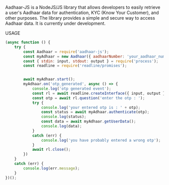 Aadhaar-JS is a NodeJS/JS library that allows developers to easily retrieve a user's Aadhaar data for authentication, KYC (Know Your Customer), and other purposes. The library provides a simple and secure way to access Aadhaar data.
It is currently under development.

USAGE
```javascript
(async function () {
    try {
        const Aadhaar = require('aadhaar-js');
        const myAdhaar = new Aadhaar({ aadhaarNumber: 'your_aadhaar_number' });
        const { stdin: input, stdout: output } = require('process');
        const readline = require('readline/promises');


        await myAdhaar.start();
        myAdhaar.on('otp_generated', async () => {
            console.log('otp generated event');
            const rl = await readline.createInterface({ input, output });
            const otp = await rl.question('enter the otp : ');
            try {
                console.log('your entered otp is : ' + otp);
                const status = await myAdhaar.authenticate(otp);
                console.log(status);
                const data = await myAdhaar.getUserData();
                console.log(data);
            }
            catch (err) {
                console.log('you have probably entered a wrong otp');
            }
            await rl.close();
        })
    }
    catch (err) {
        console.log(err.message);
    }
})();
```
